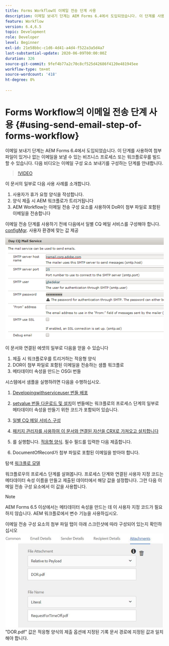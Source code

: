 ```yaml
---
title: Forms Workflow의 이메일 전송 단계 사용
description: 이메일 보내기 단계는 AEM Forms 6.4에서 도입되었습니다. 이 단계를 사용하여 첨부 파일이 있거나 없는 이메일을 보낼 수 있는 비즈니스 프로세스 또는 워크플로우를 빌드할 수 있습니다. 다음 비디오는 이메일 구성 요소 전송을 구성하는 단계를 안내합니다
feature: Workflow
version: 6.4,6.5
topic: Development
role: Developer
level: Beginner
exl-id: 21e58bbc-c1d6-4d41-a4d4-f522a3a5d4a7
last-substantial-update: 2020-06-09T00:00:00Z
duration: 326
source-git-commit: 9fef4b77a2c70c8cf525d42686f4120e481945ee
workflow-type: tm+mt
source-wordcount: '418'
ht-degree: 0%

---
```


# Forms Workflow의 이메일 전송 단계 사용 {#using-send-email-step-of-forms-workflow}

이메일 보내기 단계는 AEM Forms 6.4에서 도입되었습니다. 이 단계를 사용하여 첨부 파일이 있거나 없는 이메일을 보낼 수 있는 비즈니스 프로세스 또는 워크플로우를 빌드할 수 있습니다. 다음 비디오는 이메일 구성 요소 보내기를 구성하는 단계를 안내합니다.

>[!VIDEO](https://video.tv.adobe.com/v/21499?quality=12&learn=on)

이 문서의 일부로 다음 사용 사례를 소개합니다.

1. 사용자가 휴가 요청 양식을 작성합니다.
1. 양식 제출 시 AEM 워크플로가 트리거됩니다
1. AEM Workflow는 이메일 전송 구성 요소를 사용하여 DoR이 첨부 파일로 포함된 이메일을 전송합니다

이메일 전송 단계를 사용하기 전에 다음에서 일별 CQ 메일 서비스를 구성해야 합니다. [configMgr](http://localhost:4502/system/console/configMgr). 사용자 환경에 맞는 값 제공

![일별 CQ 메일 서비스 구성](assets/mailservice.png)

이 문서와 연결된 에셋의 일부로 다음을 얻을 수 있습니다

1. 제출 시 워크플로우를 트리거하는 적응형 양식
1. DOR이 첨부 파일로 포함된 이메일을 전송하는 샘플 워크플로
1. 메타데이터 속성을 만드는 OSGi 번들

시스템에서 샘플을 실행하려면 다음을 수행하십시오.

1. [Developingwithserviceuser 번들 배포](/help/forms/assets/common-osgi-bundles/DevelopingWithServiceUser.jar)

1. [setvalue 번들 다운로드 및 설치](/help/forms/assets/common-osgi-bundles/SetValueApp.core-1.0-SNAPSHOT.jar)이 번들에는 워크플로의 프로세스 단계의 일부로 메타데이터 속성을 만들기 위한 코드가 포함되어 있습니다.
1. [일별 CQ 메일 서비스 구성](https://helpx.adobe.com/experience-manager/6-5/sites/administering/using/notification.html)
1. [패키지 관리자를 사용하여 이 문서와 연결된 자산을 CRX로 가져오고 설치합니다](assets/emaildoraemformskt.zip)
1. 를 실행합니다. [적응형 양식](http://localhost:4502/content/dam/formsanddocuments/helpx/timeoffrequestform/jcr:content?wcmmode=disabled). 필수 필드를 입력한 다음 제출합니다.
1. DocumentOfRecord가 첨부 파일로 포함된 이메일을 받아야 합니다.

탐색 [워크플로 모델](http://localhost:4502/editor.html/conf/global/settings/workflow/models/emaildor.html)

워크플로우의 프로세스 단계를 살펴봅니다. 프로세스 단계와 연결된 사용자 지정 코드는 메타데이터 속성 이름을 만들고 제출된 데이터에서 해당 값을 설정합니다. 그런 다음 이메일 전송 구성 요소에서 이 값을 사용합니다.

>[!NOTE]
>
>AEM Forms 6.5 이상에서는 메타데이터 속성을 만드는 데 이 사용자 지정 코드가 필요하지 않습니다. AEM 워크플로에서 변수 기능을 사용하십시오.

이메일 전송 구성 요소의 첨부 파일 탭이 아래 스크린샷에 따라 구성되어 있는지 확인하십시오
![이메일 첨부 파일 전송 탭](assets/sendemailcomponentconfigure.jpg)&quot;DOR.pdf&quot; 값은 적응형 양식의 제출 옵션에 지정된 기록 문서 경로에 지정된 값과 일치해야 합니다.
